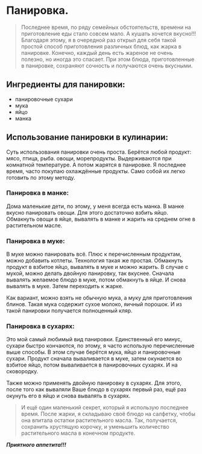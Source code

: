 # Панировка.
> Последнее время, по ряду семейных обстоятельств, времени на приготовление еды стало совсем мало. А кушать хочется вкусно!!! Благодаря этому, я в очередной раз открыл для себя такой простой способ приготовления различных блюд, как жарка в панировке. Конечно, каждый день есть жареное не очень полезно, но иногда это спасает. При этом блюда, приготовленные в панировке, сохраняют сочность и получаются очень вкусными.

## Ингредиенты для панировки:
- панировочные сухари
- мука
- яйцо
- манка

## Использование панировки в кулинарии:
Суть использования панировки очень проста. Берётся любой продукт: мясо, птица, рыба. овощи, морепродукты. Выдерживаются при комнатной температуре. А потом жарятся в панировке. Я последнее время, часто покупаю охлаждённые продукты. Само собой их легко готовить по этому методу.

### Панировка в манке:
Дома маленькие дети, по этому, у меня всегда есть манка. В манке вкусно панировать овощи. Для этого достаточно взбить яйцо. Обмакнуть овощи в яйце, вывалять в манке и жарить на среднем огне в растительном масле.

### Панировка в муке:
В муке можно панировать всё. Плюс к перечисленным продуктам, можно добавить котлеты. Технология такая же простая. Обмакнуть продукт в взбитое яйцо, вывалять в муке и можно жарить. В случае с мукой, можно делать двойную панировку, так вкуснее. Сначала вывалять желаемое блюдо в муке, потом обмакнуть в яйце. И снова вывалять в муке. Затем переходить к жарке.

Как вариант, можно взять не обычную мука, а муку для приготовления блинов. Такая мука содержит сухое молоко, яичный порошок. И из такой панировки получается полноценный кляр.

### Панировка в сухарях:
Это мой самый любимый вид панировки. Единственный его минус, сухари быстро кончаются, по этому, я часто использую перечисленные выше способы. В этом случае берётся мука, яйцо и панировочные сухари. Продукт сначала вываливается в муке, затем окунается во взбитое яйцо, потом вываливается в панировочных сухарях. И на сковородку.

Также можно применять двойную панировку в сухарях. Для этого, после того как вываляли Ваше блюдо в сухарях первый раз, ещё раз окунуть его в яйцо и снова вывалять в сухарях.

> И ещё один маленький секрет, который я использую последнее время. После жарки, я складываю своё блюдо на салфетку, чтобы она впитала остатки растительного масла. Так, получается, сохранить хрустящую корочку, и уменьшить количество растительного масла в конечном продукте.

***Приятного аппетита!!!***
